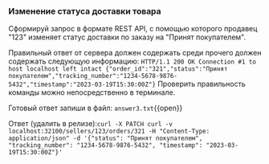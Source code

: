 ### Изменение статуса доставки товара

Сформируй запрос в формате REST API, с помощью которого продавец "123" изменяет статус доставки по заказу на "Принят покупателем".

Правильный ответ от сервера должен содержать среди прочего должен содержать следующую информацию:
`
    HTTP/1.1 200 OK
    Connection #1 to host localhost left intact
    {"order_id":"321","status":"Принят покупателем","tracking_number":"1234-5678-9876-5432","timestamp":"2023-03-19T15:30:00Z"}
`
Проверить правильность команды можно непосредственно в терминале.

Готовый ответ запиши в файл:
`answer3.txt`{{open}}

Ответ (удалить в релизе):`curl -X PATCH curl -v localhost:32100/sellers/123/orders/321 -H "Content-Type: application/json" -d '{"status": "Принят покупателем", "tracking_number": "1234-5678-9876-5432", "timestamp": "2023-03-19T15:30:00Z"}'`